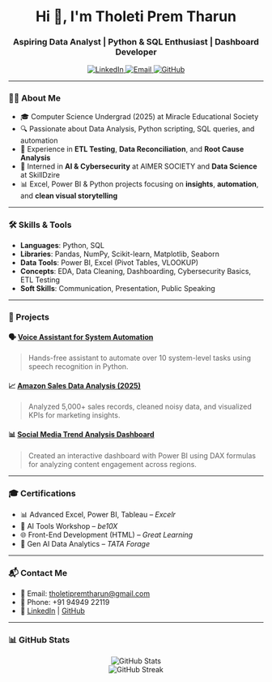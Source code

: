 <h1 align="center">Hi 👋, I'm Tholeti Prem Tharun</h1>
<h3 align="center">Aspiring Data Analyst | Python & SQL Enthusiast | Dashboard Developer</h3>

<p align="center">
  <a href="https://www.linkedin.com/in/tholeti-prem-tharun-487438282" target="_blank">
    <img src="https://img.shields.io/badge/-LinkedIn-blue?style=flat-square&logo=linkedin" alt="LinkedIn"/>
  </a>
  <a href="mailto:tholetipremtharun@gmail.com">
    <img src="https://img.shields.io/badge/-Gmail-D14836?style=flat-square&logo=gmail&logoColor=white" alt="Email"/>
  </a>
  <a href="https://github.com/PremTharunTholeti" target="_blank">
    <img src="https://img.shields.io/badge/-GitHub-181717?style=flat-square&logo=github" alt="GitHub"/>
  </a>
</p>

---

### 👨‍💻 About Me
- 🎓 Computer Science Undergrad (2025) at Miracle Educational Society
- 🔍 Passionate about Data Analysis, Python scripting, SQL queries, and automation
- 🧪 Experience in **ETL Testing**, **Data Reconciliation**, and **Root Cause Analysis**
- 💼 Interned in **AI & Cybersecurity** at AIMER SOCIETY and **Data Science** at SkillDzire
- 📊 Excel, Power BI & Python projects focusing on **insights**, **automation**, and **clean visual storytelling**

---

### 🛠️ Skills & Tools
- **Languages**: Python, SQL
- **Libraries**: Pandas, NumPy, Scikit-learn, Matplotlib, Seaborn
- **Data Tools**: Power BI, Excel (Pivot Tables, VLOOKUP)
- **Concepts**: EDA, Data Cleaning, Dashboarding, Cybersecurity Basics, ETL Testing
- **Soft Skills**: Communication, Presentation, Public Speaking

---

### 🚀 Projects

#### 🗣️ [Voice Assistant for System Automation](https://github.com/PremTharunTholeti/Voice-assistant-project-code.git)
> Hands-free assistant to automate over 10 system-level tasks using speech recognition in Python.

#### 📈 [Amazon Sales Data Analysis (2025)](https://github.com/PremTharunTholeti/Data-Analysis.git)
> Analyzed 5,000+ sales records, cleaned noisy data, and visualized KPIs for marketing insights.

#### 📊 [Social Media Trend Analysis Dashboard](https://github.com/PremTharunTholeti/Social-media-trend-analysis.git)
> Created an interactive dashboard with Power BI using DAX formulas for analyzing content engagement across regions.

---

### 🎓 Certifications
- 📊 Advanced Excel, Power BI, Tableau – *Excelr*
- 🤖 AI Tools Workshop – *be10X*
- 🌐 Front-End Development (HTML) – *Great Learning*
- 🧠 Gen AI Data Analytics – *TATA Forage*

---

### 📬 Contact Me
- 📧 Email: tholetipremtharun@gmail.com  
- 📱 Phone: +91 94949 22119  
- 🔗 [LinkedIn](https://linkedin.com/in/tholeti-prem-tharun-487438282) | [GitHub](https://github.com/PremTharunTholeti)

---

### 📊 GitHub Stats

<p align="center">
  <img src="https://github-readme-stats.vercel.app/api?username=PremTharunTholeti&show_icons=true&theme=radical" alt="GitHub Stats"/>
  <br/>
  <img src="https://github-readme-streak-stats.herokuapp.com?user=PremTharunTholeti&theme=radical" alt="GitHub Streak"/>
</p>
